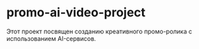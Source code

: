 # promo-ai-video-project
Этот проект посвящен созданию креативного промо-ролика с использованием AI-сервисов.  
